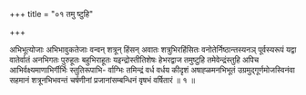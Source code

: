 +++
title = "०१ तमु ष्टुहि"

+++

अभिभूत्योजाः अभिभावुकतेजाः वन्वन् शत्रून् हिंसन् अवातः शत्रुभिरहिंसितः वनोतेर्निष्ठान्तस्यनञ् पूर्वस्यरूपं यद्वा वातेर्वातं अनभिगतः पुरुहूतः बहुभिराहूतः यइन्द्रोस्तीतिशेषः हेभरद्वाज तमुष्टुहि तमेवेन्द्रंस्तुहि अपिच आभिर्वक्ष्यमाणाभिर्गीर्भिः स्तुतिरूपाभि- र्वाग्भिः तमिन्द्रं वर्ध वर्धय कीदृशं अषाह्ळमनभिभूतं उग्रमुद्गूर्णमोजस्विनंवा सहमानं शत्रूनभिभवन्तं चर्षणीनां प्रजानांसम्बन्धिनं वृषभं वर्षितारं ॥ १ ॥